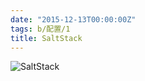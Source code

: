 ```yaml
---
date: "2015-12-13T00:00:00Z"
tags: b/配置/1
title: SaltStack
---
```


![SaltStack](https://blog.du1ab.org/2015/saltstack.png)
